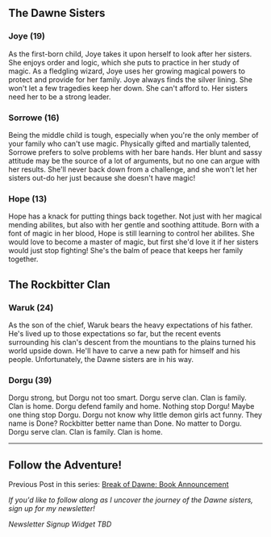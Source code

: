 ## The Dawne Sisters
### Joye (19)

As the first-born child, Joye takes it upon herself to look after her sisters. She enjoys order and logic, which she puts to practice in her study of magic. As a fledgling wizard, Joye uses her growing magical powers to protect and provide for her family. Joye always finds the silver lining. She won't let a few tragedies keep her down. She can't afford to. Her sisters need her to be a strong leader.

### Sorrowe (16)

Being the middle child is tough, especially when you're the only member of your family who can't use magic. Physically gifted and martially talented, Sorrowe prefers to solve problems with her bare hands. Her blunt and sassy attitude may be the source of a lot of arguments, but no one can argue with her results. She'll never back down from a challenge, and she won't let her sisters out-do her just because she doesn't have magic!

### Hope (13)

Hope has a knack for putting things back together. Not just with her magical mending abilites, but also with her gentle and soothing attitude. Born with a font of magic in her blood, Hope is still learning to control her abilites. She would love to become a master of magic, but first she'd love it if her sisters would just stop fighting! She's the balm of peace that keeps her family together.

## The Rockbitter Clan

### Waruk (24)

As the son of the chief, Waruk bears the heavy expectations of his father. He's lived up to those expectations so far, but the recent events surrounding his clan's descent from the mountians to the plains turned his world upside down. He'll have to carve a new path for himself and his people. Unfortunately, the Dawne sisters are in his way.

### Dorgu (39)

Dorgu strong, but Dorgu not too smart. Dorgu serve clan. Clan is family. Clan is home. Dorgu defend family and home. Nothing stop Dorgu! Maybe one thing stop Dorgu. Dorgu not know why little demon girls act funny. They name is Done? Rockbitter better name than Done. No matter to Dorgu. Dorgu serve clan. Clan is family. Clan is home.

---

## Follow the Adventure!

Previous Post in this series: [Break of Dawne: Book Announcement](/2023/04/05/break-of-dawne-book-announcement.html)

_If you'd like to follow along as I uncover the journey of the Dawne sisters, sign up for my newsletter!_

_Newsletter Signup Widget TBD_
